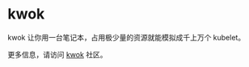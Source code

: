 # kwok

kwok 让你用一台笔记本，占用极少量的资源就能模拟成千上万个 kubelet。

更多信息，请访问 [kwok](https://github.com/kubernetes-sigs/kwok) 社区。

